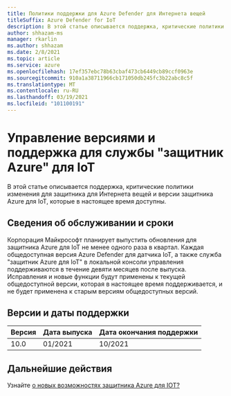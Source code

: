 ```yaml
---
title: Политики поддержки для Azure Defender для Интернета вещей
titleSuffix: Azure Defender for IoT
description: В этой статье описывается поддержка, критические политики изменения для защитника для Интернета вещей и версии защитника Azure для IoT, которые в настоящее время доступны.
author: shhazam-ms
manager: rkarlin
ms.author: shhazam
ms.date: 2/8/2021
ms.topic: article
ms.service: azure
ms.openlocfilehash: 17ef357ebc78b63cbaf473cb6449cb89ccf0963e
ms.sourcegitcommit: 910a1a38711966cb171050db245fc3b22abc8c5f
ms.translationtype: MT
ms.contentlocale: ru-RU
ms.lasthandoff: 03/19/2021
ms.locfileid: "101100191"
---
```

# <a name="versioning-and-support-for-azure-defender-for-iot"></a>Управление версиями и поддержка для службы "защитник Azure" для IoT 

В этой статье описывается поддержка, критические политики изменения для защитника для Интернета вещей и версии защитника Azure для IoT, которые в настоящее время доступны. 

## <a name="servicing-information-and-timelines"></a>Сведения об обслуживании и сроки 

Корпорация Майкрософт планирует выпустить обновления для защитника Azure для IoT не менее одного раза в квартал. Каждая общедоступная версия Azure Defender для датчика IoT, а также служба "защитник Azure для IoT" в локальной консоли управления поддерживаются в течение девяти месяцев после выпуска. Исправления и новые функции будут применены к текущей общедоступной версии, которая в настоящее время поддерживается, и не будет применена к старым версиям общедоступных версий.

## <a name="versions-and-support-dates"></a>Версии и даты поддержки

| Версия | Дата выпуска | Дата окончания поддержки |
|--|--|--|
| 10.0 | 01/2021 | 10/2021 |

## <a name="next-steps"></a>Дальнейшие действия

Узнайте [о новых возможностях защитника Azure для IOT?](release-notes.md)
